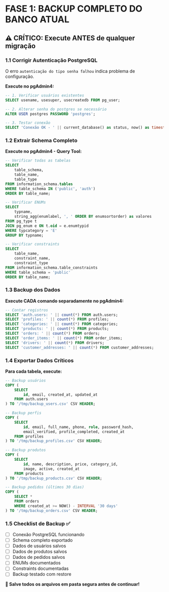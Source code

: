 # FASE 1: BACKUP COMPLETO DO BANCO ATUAL

## ⚠️ CRÍTICO: Execute ANTES de qualquer migração

### 1.1 Corrigir Autenticação PostgreSQL

O erro `autenticação do tipo senha falhou` indica problema de configuração.

**Execute no pgAdmin4:**

```sql
-- 1. Verificar usuários existentes
SELECT usename, usesuper, usecreatedb FROM pg_user;

-- 2. Alterar senha do postgres se necessário
ALTER USER postgres PASSWORD 'postgres';

-- 3. Testar conexão
SELECT 'Conexão OK - ' || current_database() as status, now() as timestamp;
```

### 1.2 Extrair Schema Completo

**Execute no pgAdmin4 - Query Tool:**

```sql
-- Verificar todas as tabelas
SELECT 
    table_schema,
    table_name,
    table_type
FROM information_schema.tables 
WHERE table_schema IN ('public', 'auth')
ORDER BY table_name;

-- Verificar ENUMs
SELECT 
    typname,
    string_agg(enumlabel, ', ' ORDER BY enumsortorder) as valores
FROM pg_type t
JOIN pg_enum e ON t.oid = e.enumtypid
WHERE typcategory = 'E'
GROUP BY typname;

-- Verificar constraints
SELECT 
    table_name,
    constraint_name,
    constraint_type
FROM information_schema.table_constraints
WHERE table_schema = 'public'
ORDER BY table_name;
```

### 1.3 Backup dos Dados

**Execute CADA comando separadamente no pgAdmin4:**

```sql
-- Contar registros
SELECT 'auth.users: ' || count(*) FROM auth.users;
SELECT 'profiles: ' || count(*) FROM profiles;
SELECT 'categories: ' || count(*) FROM categories;
SELECT 'products: ' || count(*) FROM products;
SELECT 'orders: ' || count(*) FROM orders;
SELECT 'order_items: ' || count(*) FROM order_items;
SELECT 'drivers: ' || count(*) FROM drivers;
SELECT 'customer_addresses: ' || count(*) FROM customer_addresses;
```

### 1.4 Exportar Dados Críticos

**Para cada tabela, execute:**

```sql
-- Backup usuários
COPY (
    SELECT 
        id, email, created_at, updated_at
    FROM auth.users
) TO '/tmp/backup_users.csv' CSV HEADER;

-- Backup perfis  
COPY (
    SELECT 
        id, email, full_name, phone, role, password_hash, 
        email_verified, profile_completed, created_at
    FROM profiles
) TO '/tmp/backup_profiles.csv' CSV HEADER;

-- Backup produtos
COPY (
    SELECT 
        id, name, description, price, category_id, 
        image, active, created_at
    FROM products
) TO '/tmp/backup_products.csv' CSV HEADER;

-- Backup pedidos (últimos 30 dias)
COPY (
    SELECT *
    FROM orders 
    WHERE created_at >= NOW() - INTERVAL '30 days'
) TO '/tmp/backup_orders.csv' CSV HEADER;
```

### 1.5 Checklist de Backup ✅

- [ ] Conexão PostgreSQL funcionando
- [ ] Schema completo exportado
- [ ] Dados de usuários salvos
- [ ] Dados de produtos salvos  
- [ ] Dados de pedidos salvos
- [ ] ENUMs documentados
- [ ] Constraints documentadas
- [ ] Backup testado com restore

**💾 Salve todos os arquivos em pasta segura antes de continuar!** 